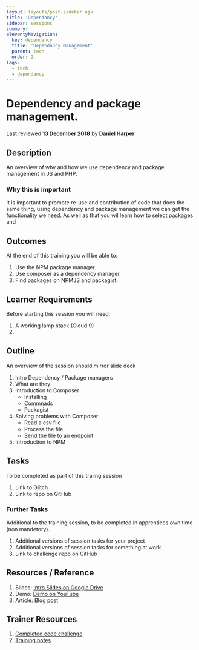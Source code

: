 ```yaml
---
layout: layouts/post-sidebar.njk
title: 'Dependancy'
sidebar: sessions
summary: 
eleventyNavigation:
  key: dependancy
  title: 'Dependancy Management'
  parent: tech
  order: 2
tags:
  - tech
  - dependancy
---
```

# Dependency and package management.
Last reviewed **13 December 2018** by **Daniel Harper**

## Description
An overview of why and how we use dependency and package management in JS and PHP.

### Why this is important
It is important to promote re-use and contribution of code that does the same thing, using dependency and package management we can get the functionality we need. As well as that you wil learn how to select packages and

## Outcomes
At the end of this training you will be able to:
  1. Use the NPM package manager.
  1. Use composer as a dependency manager.
  1. Find packages on NPMJS and packagist.

## Learner Requirements
Before starting this session you will need:
  1. A working lamp stack (Cloud 9)
  1.

## Outline
An overview of the session should mirror slide deck
  1. Intro Dependency / Package managers
  1. What are they
  1. Introduction to Composer
      - Installing
      - Commnads
      - Packagist
  1. Solving problems with Composer
      - Read a csv file
      - Process the file
      - Send the file to an endpoint
  1. Introduction to NPM

## Tasks
To be completed as part of this traiing session
  1. Link to Glitch
  1. Link to repo on GitHub

### Further Tasks
Additional to the training session, to be completed in apprentices own time (non mandetory).
  1. Additional versions of session tasks for your project
  1. Additional versions of session tasks for something at work
  1. Link to challenge repo on GitHub

## Resources / Reference

  1. Slides: [Intro Slides on Google Drive](#)
  1. Demo: [Demo on YouTube](#)
  1. Article: [Blog post](#)

## Trainer Resources

  1. [Completed code challenge](#)
  1. [Training notes](#)
